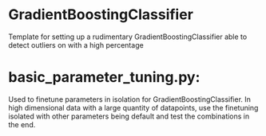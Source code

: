 # GradientBoostingClassifier
Template for setting up a rudimentary GradientBoostingClassifier able to detect outliers on with a high percentage

# basic_parameter_tuning.py: 
Used to finetune parameters in isolation for GradientBoostingClassifier.
In high dimensional data with a large quantity of datapoints, use the finetuning isolated with other parameters being default and test the combinations in the end. 
